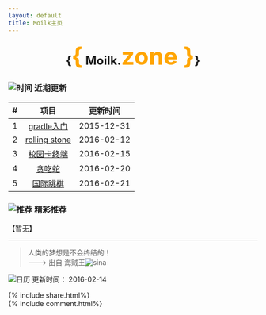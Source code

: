```yaml
---
layout: default
title: Moilk主页
---
```

**<center><font size=5>{<font color=orange size=8>{</font> Moilk.<font color=orange size=8>zone }</font>}</font></center>**  

### ![时间](http://duras.wang/img/myLogo/time.png) 近期更新  

| # | 项目 | 更新时间 |
| :--:| :--: | :---: |
| 1 | [gradle入门](http://duras.wang/blog/2016/01/29/gradle/) | 2015-12-31 |
| 2 | [rolling stone](http://duras.wang/blog/2016/02/01/RollingStone/) | 2016-02-12 |
| 3 | [校园卡终端](http://duras.wang/2016/02/15/CampusCardTerminal) |2016-02-15 |  
| 4 | [贪吃蛇](http://duras.wang/2016/02/20/snake) |2016-02-20 |  
| 5 | [国际跳棋](http://duras.wang/2016/02/21/draught) |2016-02-21 |  

### ![推荐](http://duras.wang/img/myLogo/tuijian.png) 精彩推荐  
【暂无】  


************************
> 人类的梦想是不会终结的！  
———> 出自 海贼王![sina](http://duras.wang/img/px16/onepiece.png)  

![日历](http://duras.wang/img/rili.png) 更新时间： 2016-02-14  

{% include share.html%}  
{% include comment.html%}